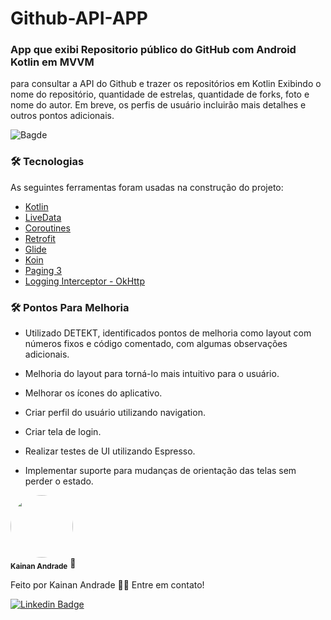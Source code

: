 # Github-API-APP

### App que exibi Repositorio  público do GitHub com Android Kotlin em MVVM
para consultar a API do Github e trazer os repositórios em Kotlin
Exibindo o nome do repositório, quantidade de estrelas, quantidade de forks, foto e nome do autor. Em breve, os perfis de usuário incluirão mais detalhes e outros pontos adicionais.

![Bagde](https://img.shields.io/static/v1?label=nativo&message=Android&color=<COLOR>&style=<STYLE>&logo=<LOGO>)

### 🛠 Tecnologias

As seguintes ferramentas foram usadas na construção do projeto:

- [Kotlin](https://kotlinlang.org/)
- [LiveData](https://developer.android.com/topic/libraries/architecture/livedata/)
- [Coroutines](https://developer.android.com/kotlin/coroutines/)
- [Retrofit](https://square.github.io/retrofit/)
- [Glide](https://bumptech.github.io/glide/)
- [Koin](https://insert-koin.io//)
- [Paging 3](https://developer.android.com/topic/libraries/architecture/paging/v3-paged-data)
- [Logging Interceptor - OkHttp](https://github.com/square/okhttp/tree/master/okhttp-logging-interceptor) 

### 🛠 Pontos Para Melhoria 
- Utilizado DETEKT, identificados pontos de melhoria como layout com números fixos e código comentado, com algumas observações adicionais.

- Melhoria do layout para torná-lo mais intuitivo para o usuário.

- Melhorar os ícones do aplicativo.

- Criar perfil do usuário utilizando navigation.

- Criar tela de login.

- Realizar testes de UI utilizando Espresso.

- Implementar suporte para mudanças de orientação das telas sem perder o estado.

 <img style="border-radius: 50%;" src="https://media-exp1.licdn.com/dms/image/C4D03AQEOp9_F5mDJPg/profile-displayphoto-shrink_200_200/0/1603192433791?e=1611187200&v=beta&t=LWKJd9u-CXRXQjrVdTXmO2tOM_nRdEY4Y9S7B_P9B6A" width="100px;" alt=""/>
 <br />
 <sub><b>Kainan Andrade</b></sub></a> 🚀


Feito por Kainan Andrade 👋🏽 Entre em contato!

[![Linkedin Badge](https://img.shields.io/badge/linkedin-%230077B5.svg?&style=for-the-badge&logo=linkedin&logoColor=white)](https://www.linkedin.com/in/kainan-andrade/) 
